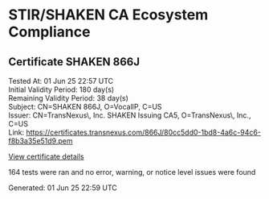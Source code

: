 # STIR/SHAKEN CA Ecosystem Compliance

## Certificate SHAKEN 866J

Tested At: 01 Jun 25 22:57 UTC\
Initial Validity Period: 180 day(s)\
Remaining Validity Period: 38 day(s)\
Subject: CN=SHAKEN 866J, O=VocalIP, C=US\
Issuer: CN=TransNexus\\, Inc. SHAKEN Issuing CA5, O=TransNexus\\, Inc., C=US\
Link: https://certificates.transnexus.com/866J/80cc5dd0-1bd8-4a6c-94c6-f8b3a35e51d9.pem

[View certificate details](https://x509.io/?cert=MIICxzCCAm2gAwIBAgIQbYNL2ZIMOsiMpcJAyVMnpjAKBggqhkjOPQQDAjBWMQswCQYDVQQGEwJVUzEZMBcGA1UEChMQVHJhbnNOZXh1cywgSW5jLjEsMCoGA1UEAxMjVHJhbnNOZXh1cywgSW5jLiBTSEFLRU4gSXNzdWluZyBDQTUwHhcNMjUwMTEwMTUzNDE4WhcNMjUwNzA5MTUzNDE3WjA1MQswCQYDVQQGEwJVUzEQMA4GA1UEChMHVm9jYWxJUDEUMBIGA1UEAxMLU0hBS0VOIDg2NkowWTATBgcqhkjOPQIBBggqhkjOPQMBBwNCAAQug3KL2jzAmj8Q%2Fb99A7%2BAfvN4Cwcp9YTyem6jsOJtuXQLrrmnIurRzkkmHN%2BvnBPgTcdqbPZ5DZly9t41Fug4o4IBPDCCATgwDAYDVR0TAQH%2FBAIwADAOBgNVHQ8BAf8EBAMCB4AwHQYDVR0OBBYEFAJVodbw7SkMCIEL9or8pHj%2FOsFWMB8GA1UdIwQYMBaAFNoAs4f4gj%2B%2FuiKiZGO19i%2FMjnXKMBcGA1UdIAQQMA4wDAYKYIZIAYb%2FCQEBBDCBpgYDVR0fBIGeMIGbMIGYoDqgOIY2aHR0cHM6Ly9hdXRoZW50aWNhdGUtYXBpLmljb25lY3Rpdi5jb20vZG93bmxvYWQvdjEvY3JsolqkWDBWMRQwEgYDVQQHDAtCcmlkZ2V3YXRlcjELMAkGA1UECAwCTkoxEzARBgNVBAMMClNUSS1QQSBDUkwxCzAJBgNVBAYTAlVTMQ8wDQYDVQQKDAZTVEktUEEwFgYIKwYBBQUHARoECjAIoAYWBDg2NkowCgYIKoZIzj0EAwIDSAAwRQIhAJR5tSqaVTu1Q9FJtk7PDFnWZM3lWmA4I4Ncthy3on%2BSAiBTONXkpx4intGI592IxggLhvEvjO3k3Uwt3sKb47KNgw%3D%3D)

164 tests were ran and no error, warning, or notice level issues were found


Generated: 01 Jun 25 22:59 UTC